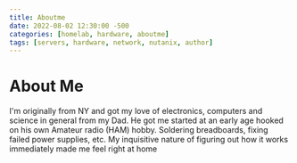 ```yaml
---
title: Aboutme
date: 2022-08-02 12:30:00 -500
categories: [homelab, hardware, aboutme]
tags: [servers, hardware, network, nutanix, author]
---
```


# About Me
I'm originally from NY and got my love of electronics, computers and science in general from my Dad. He got me started at an early age hooked on his own Amateur radio (HAM) hobby. Soldering breadboards, fixing failed power supplies, etc. My inquisitive nature of figuring out how it works immediately made me feel right at home


